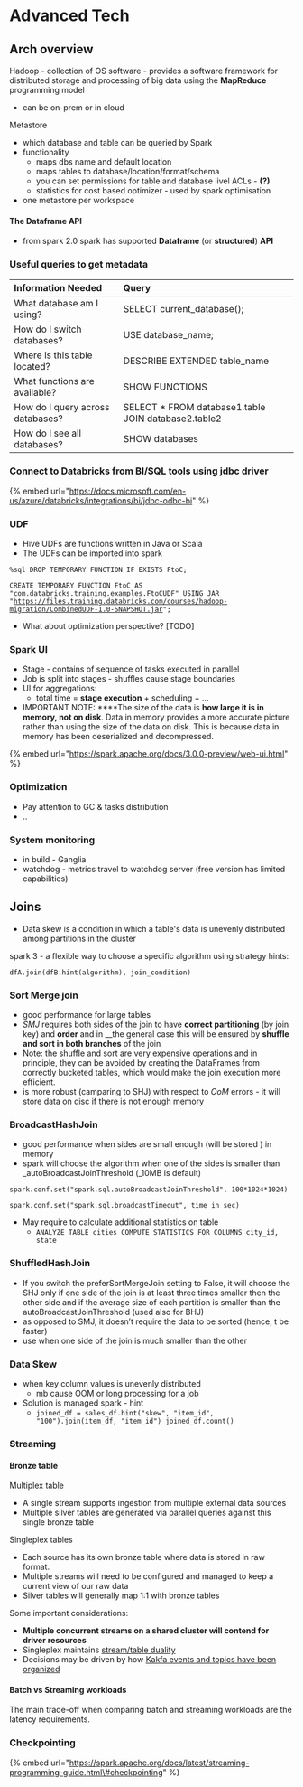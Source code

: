 # Advanced Tech

## Arch overview 

  
Hadoop - collection of OS software - provides a software framework for distributed storage and processing of big data using the **MapReduce** programming model

* can be on-prem or in cloud 

Metastore

* which database and table can be queried by Spark 
* functionality 
  * maps dbs name and default location 
  * maps tables to database/location/format/schema 
  * you can set permissions for table and database livel ACLs - **\(?\)**
  * statistics for cost based optimizer - used by spark optimisation
* one metastore per workspace 

#### The Dataframe API

* from spark 2.0 spark has supported **Dataframe** \(or **structured**\) **API**

### Useful queries to get metadata

| Information Needed | Query |
| :--- | :--- |
| What database am I using? | SELECT current\_database\(\); |
| How do I switch databases? | USE database\_name; |
| Where is this table located? | DESCRIBE EXTENDED table\_name |
| What functions are available? | SHOW FUNCTIONS |
| How do I query across databases? | SELECT \* FROM database1.table JOIN database2.table2 |
| How do I see all databases? | SHOW databases |

###  **Connect to Databricks from BI/SQL tools using jdbc driver**

{% embed url="https://docs.microsoft.com/en-us/azure/databricks/integrations/bi/jdbc-odbc-bi" %}

### **UDF**

* Hive UDFs are functions written in Java or Scala
* The UDFs can be imported into spark

`%sql DROP TEMPORARY FUNCTION IF EXISTS FtoC;`

`CREATE TEMPORARY FUNCTION FtoC AS "com.databricks.training.examples.FtoCUDF" USING JAR "`[`https://files.training.databricks.com/courses/hadoop-migration/CombinedUDF-1.0-SNAPSHOT.jar`](https://files.training.databricks.com/courses/hadoop-migration/CombinedUDF-1.0-SNAPSHOT.jar)`";`

* What about optimization perspective? \[TODO\]

### Spark UI

* Stage - contains of sequence of tasks executed in parallel
* Job is split into stages - shuffles cause stage boundaries
* UI for aggregations: 
  * total time = **stage execution** + scheduling + ... 
* IMPORTANT NOTE: ****The size of the data is **how large it is in memory, not on disk**. Data in memory provides a more accurate picture rather than using the size of the data on disk. This is because data in memory has been deserialized and decompressed.

{% embed url="https://spark.apache.org/docs/3.0.0-preview/web-ui.html" %}



### Optimization

* Pay attention to GC & tasks distribution 
* ..

### System monitoring 

* in build - Ganglia 
* watchdog - metrics travel to watchdog server \(free version has limited capabilities\) 

## Joins

* Data skew is a condition in which a table's data is unevenly distributed among partitions in the cluster 

spark 3 - a flexible way to choose a specific algorithm using strategy hints:

```text
dfA.join(dfB.hint(algorithm), join_condition)
```

### Sort Merge join

* good performance for large tables
* _SMJ_ requires both sides of the join to have **correct partitioning** \(by join key\) and **order** and in __the general case this will be ensured by **shuffle and sort in both branches** of the join
* Note: the shuffle and sort are very expensive operations and in principle, they can be avoided by creating the DataFrames from correctly bucketed tables, which would make the join execution more efficient. 
* is more robust \(camparing to SHJ\) with respect to _OoM_ errors - it will store data on disc if there is not enough memory 

### **BroadcastHashJoin**

* good performance when sides are small enough \(will be stored \) in memory
* spark will choose the algorithm when one of the sides is smaller than _autoBroadcastJoinThreshold \(_10MB is default\)

```text
spark.conf.set("spark.sql.autoBroadcastJoinThreshold", 100*1024*1024)
```

```text
spark.conf.set("spark.sql.broadcastTimeout", time_in_sec)
```

* May require to calculate additional statistics on table 
  * `ANALYZE TABLE cities COMPUTE STATISTICS FOR COLUMNS city_id, state`

### ShuffledHashJoin <a id="7f1e"></a>

* If you switch the preferSortMergeJoin setting to False, it will choose the SHJ only if one side of the join is at least three times smaller then the other side and if the average size of each partition is smaller than the autoBroadcastJoinThreshold \(used also for BHJ\)
* as opposed to SMJ, it doesn’t require the data to be sorted \(hence, t be faster\)  
* use when one side of the join is much smaller than the other

### Data Skew

* when key column values is unevenly distributed 
  * mb cause OOM or long processing for a job 
* Solution is managed spark - hint 
  * `joined_df = sales_df.hint("skew", "item_id", "100").join(item_df, "item_id") joined_df.count()`

### Streaming 

#### Bronze table

Multiplex table

* A single stream supports ingestion from multiple external data sources
* Multiple silver tables are generated via parallel queries against this single bronze table

Singleplex tables

* Each source has its own bronze table where data is stored in raw format.
* Multiple streams will need to be configured and managed to keep a current view of our raw data
* Silver tables will generally map 1:1 with bronze tables

Some important considerations:

* **Multiple concurrent streams on a shared cluster will contend for driver resources**
* Singleplex maintains [stream/table duality](https://docs.confluent.io/current/streams/concepts.html#duality-of-streams-and-tables)
* Decisions may be driven by how [Kakfa events and topics have been organized](https://www.confluent.io/blog/put-several-event-types-kafka-topic/)

#### Batch vs Streaming workloads

The main trade-off when comparing batch and streaming workloads are the latency requirements.

### Checkpointing 

{% embed url="https://spark.apache.org/docs/latest/streaming-programming-guide.html\#checkpointing" %}







